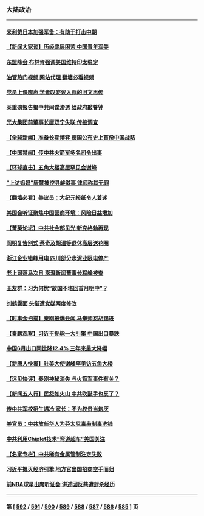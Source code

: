 ### 大陆政治
---
#### [米利赞日本加强军备：有助于打击中朝](../../pages/ncid277/n14034430.md?07150045) 
#### [【新闻大家谈】历经底层困苦 中国青年润美](../../pages/ncid277/n14034317.md?07150045) 
#### [东盟峰会 布林肯强调美国维持印太稳定](../../pages/ncid277/n14034355.md?07150045) 
#### [油管热门视频 网站代理 翻墙必看视频](http://138.2.39.72:81/youtube.html?epic-marker?07150045)
#### [党员上课噤声 学者叹妄议入罪的旧文再传](../../pages/ncid277/n14034307.md?07150045) 
#### [英重磅报告揭中共间谍渗透 给政府敲警钟](../../pages/ncid277/n14034267.md?07150045) 
#### [光大集团前董事长唐双宁失联 传被调查](../../pages/ncid277/n14034293.md?07150045) 
#### [【全球新闻】准备长期博弈 德国公布史上首份中国战略](../../pages/ncid277/n14033818.md?07150045) 
#### [【中国禁闻】传中共火箭军多名司令出事](../../pages/ncid277/n14033505.md?07150045) 
#### [【环球直击】五角大楼高层罕见会谢峰](../../pages/ncid277/n14033918.md?07150045) 
#### [“上访妈妈”唐慧被控寻衅滋事 律师称其无罪](../../pages/ncid277/n14033955.md?07150045) 
#### [【翻墙必看】美议员：大纪元报纸令人着迷](../../pages/ncid277/n14034135.md?07150045) 
#### [美国会听证聚焦中国营商环境：风险日益增加](../../pages/ncid277/n14033879.md?07150045) 
#### [【菁英论坛】中共社会部见光 新克格勃再现](../../pages/ncid277/n14033979.md?07150045) 
#### [阎明复告别式 蔡奇及胡温等退休高层送花圈](../../pages/ncid277/n14034122.md?07150045) 
#### [浙江企业错峰用电 四川部分水泥业限电停产](../../pages/ncid277/n14034119.md?07150045) 
#### [老上司落马次日 澎湃新闻董事长程峰被查](../../pages/ncid277/n14034054.md?07150045) 
#### [王友群：习为何忧“故国不堪回首月明中”？](../../pages/ncid277/n14034037.md?07150045) 
#### [刘鹤露面 头衔遭党媒两度修改](../../pages/ncid277/n14034050.md?07150045) 
#### [【时事金扫描】秦刚被爆丑闻 马拳师怼胡锡进](../../pages/ncid277/n14033969.md?07150045) 
#### [【秦鹏观察】习近平扼毙一大引擎 中国出口暴跌](../../pages/ncid277/n14033967.md?07150045) 
#### [中国6月出口同比降12.4% 三年来最大降幅](../../pages/ncid277/n14033585.md?07150045) 
#### [【新唐人快报】驻美大使谢峰罕见访五角大楼](../../pages/ncid277/n14033906.md?07150045) 
#### [【远见快评】秦刚神秘消失 与火箭军事件有关？](../../pages/ncid277/n14033872.md?07150045) 
#### [【新闻五人行】民怨如火山 中共吹鼓手也反了？](../../pages/ncid277/n14033899.md?07150045) 
#### [传中共军校招生遇冷 家长：不为权贵当炮灰](../../pages/ncid277/n14033885.md?07150045) 
#### [美官员：中共放任华人为芬太尼毒枭制毒洗钱](../../pages/ncid277/n14033824.md?07150045) 
#### [中共利用Chiplet技术“弯道超车”美国关注](../../pages/ncid277/n14033860.md?07150045) 
#### [【名家专栏】中共稀有金属管制注定失败](../../pages/ncid277/n14033664.md?07150045) 
#### [习近平摁灭经济引擎 地方官出国招商空手而归](../../pages/ncid277/n14033492.md?07150045) 
#### [前NBA球星出席听证会 讲述因反共遭封杀经历](../../pages/ncid277/n14033745.md?07150045) 

---
#### 第 [ [592](./592.md?07150045) / [591](./591.md?07150045) / [590](./590.md?07150045) / [589](./589.md?07150045) / [588](./588.md?07150045) / [587](./587.md?07150045) / [586](./586.md?07150045) / [585](./585.md?07150045) ] 页

